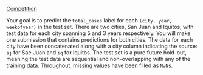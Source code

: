 [Competition](https://www.drivendata.org/competitions/44/dengai-predicting-disease-spread/)

Your goal is to predict the `total_cases` label for each `(city, year, weekofyear)` in the test set. There are two cities, 
San Juan and Iquitos, with test data for each city spanning 5 and 3 years respectively. You will make one 
submission that contains predictions for both cities. 
The data for each city have been concatenated along with a city column indicating the source: `sj` for Sae Juan 
and `iq` for Iquitos. The test set is a pure future hold-out, meaning the test data are sequential 
and non-overlapping with any of the training data. Throughout, missing values have been filled as `NaN`s.